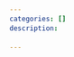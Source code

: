 ```yaml
---
categories: []
description:

---
```

<section data-markdown
    data-separator="\n\n"
    data-vertical="\n\n"
    data-notes="^Note:">
<script type="text/template">
# {{ .Page.Titile }}
----------------------

<!-- .slide: class="center" -->

# About Me
---------
![κeenのアイコン](/images/icon.png) <!-- .element: style="position:absolute;right:0;z-index:-1" -->

 + κeen
 + [@blackenedgold](https://twitter.com/blackenedgold)
 + Github: [KeenS](https://github.com/KeenS)
 + サイバーエージェントのエンジニア
 + Lisp, ML, Shell Scriptあたりを書きます

</script>
</section>
